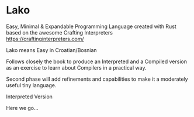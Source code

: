 # Lako
Easy, Minimal & Expandable Programming Language created with Rust based on the awesome Crafting Interpreters https://craftinginterpreters.com/

Lako means Easy in Croatian/Bosnian

Follows closely the book to produce an Interpreted and a Compiled version as an exercise to learn about Compilers in a practical way.

Second phase will add refinements and capabilities to make it a moderately useful tiny language.

Interpreted Version

Here we go...

